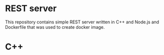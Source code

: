 # REST server

This repository contains simple REST server written in C++ and Node.js and Dockerfile that was used to create docker image.

# C++
